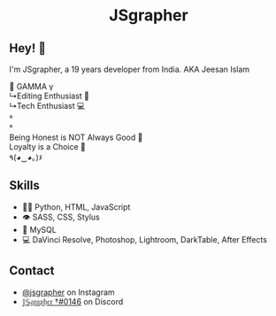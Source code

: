   <h1 align="center">
    <p>JSgrapher</p>
  </h1>

  ## Hey! 👋
  I'm JSgrapher, a 19 years developer from India.
  AKA Jeesan Islam

  🐺 GAMMA γ <br>
  ↳Editing Enthusiast 👨‍ <br>
  ↳Tech Enthusiast 💻 <br>
  ° <br>
  ° <br>
  Being Honest is NOT Always Good 🤔 <br>
  Loyalty is a Choice 💙 <br>
  ٩(◕‿◕｡)۶ <br>

  ## Skills
  - 👨‍💻 Python, HTML, JavaScript
  - 👁️ SASS, CSS, Stylus
  - 💽 MySQL
  - 💻 DaVinci Resolve, Photoshop, Lightroom, DarkTable, After Effects

  ## Contact
  - [@jsgrapher](https://instagram.com/jsgrapher) on Instagram
  - [𝕁𝕊𝔤𝔯𝔞𝔭𝔥𝔢𝔯 †#0146](https://discord.com/login) on Discord
</body>
